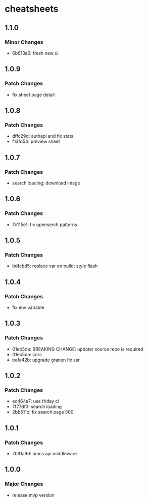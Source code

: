 # cheatsheets

## 1.1.0

### Minor Changes

- 6b613a6: fresh new ui

## 1.0.9

### Patch Changes

- fix sheet page detail

## 1.0.8

### Patch Changes

- dffc29d: authapi and fix stats
- f13fd54: preview sheet

## 1.0.7

### Patch Changes

- search loading; download image

## 1.0.6

### Patch Changes

- 7c115e1: fix openserch patterns

## 1.0.5

### Patch Changes

- bdfcbd5: replace var on build; style flash

## 1.0.4

### Patch Changes

- fix env variable

## 1.0.3

### Patch Changes

- 01eb5da: BREAKING CHANGE: updater source repo is required
- 01eb5da: cors
- bafa42b: upgrade granen fix ssr

## 1.0.2

### Patch Changes

- ec464a7: use friday ci
- 7f77df3: search loading
- 2bb511c: fix search page 500

## 1.0.1

### Patch Changes

- 7b91a9d: omcs api middleware

## 1.0.0

### Major Changes

- release mvp version
